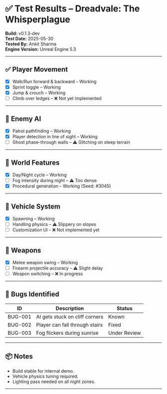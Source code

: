 # ✅ Test Results – Dreadvale: The Whisperplague

**Build:** v0.1.3-dev  
**Test Date:** 2025-05-30  
**Tested By:** Ankit Sharma  
**Engine Version:** Unreal Engine 5.3

---

## ✅ Player Movement

- [x] Walk/Run forward & backward – Working
- [x] Sprint toggle – Working
- [x] Jump & crouch – Working
- [ ] Climb over ledges – ❌ Not yet implemented

---

## 👻 Enemy AI

- [x] Patrol pathfinding – Working
- [x] Player detection in line of sight – Working
- [ ] Ghost phase-through walls – ⚠️ Glitching on steep terrain

---

## 🌌 World Features

- [x] Day/Night cycle – Working
- [ ] Fog intensity during night – ⚠️ Too dense
- [x] Procedural generation – Working (Seed: #3045)

---

## 🚙 Vehicle System

- [x] Spawning – Working
- [ ] Handling physics – ⚠️ Slippery on slopes
- [ ] Customization UI – ❌ Not implemented yet

---

## 🔫 Weapons

- [x] Melee weapon swing – Working
- [ ] Firearm projectile accuracy – ⚠️ Slight delay
- [ ] Weapon switching – ❌ In progress

---

## 🐛 Bugs Identified

| ID   | Description                           | Status      |
|------|---------------------------------------|-------------|
| BUG-001 | AI gets stuck on cliff corners     | Known       |
| BUG-002 | Player can fall through stairs     | Fixed       |
| BUG-003 | Fog flickers during sunrise        | Under Review |

---

## 📦 Notes

- Build stable for internal demo.
- Vehicle physics tuning required.
- Lighting pass needed on all night zones.

---

